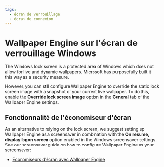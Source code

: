 ```yaml
---
tags:
  - écran de verrouillage
  - écran de connexion
---
```


# Wallpaper Engine sur l'écran de verrouillage Windows

The Windows lock screen is a protected area of Windows which does not allow for live and dynamic wallpapers. Microsoft has purposefully built it this way as a security measure.

However, you can still configure Wallpaper Engine to override the static lock screen image with a snapshot of your current live wallpaper. To do this, enable the **Override lock screen image** option in the **General** tab of the Wallpaper Engine settings.

## Fonctionnalité de l'économiseur d'écran

As an alternative to relying on the lock screen, we suggest setting up Wallpaper Engine as a screensaver in combination with the **On resume, display logon screen** option enabled in the Windows screensaver settings. See our screensaver guide on how to configure Wallpaper Engine as your screensaver:

* [Économiseurs d'écran avec Wallpaper Engine](/functionality/screensaver.html)